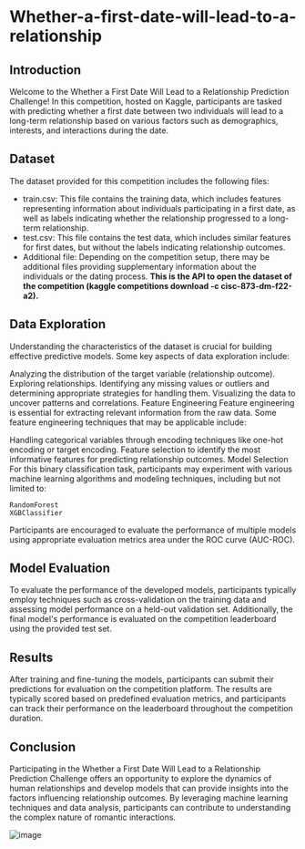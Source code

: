 # Whether-a-first-date-will-lead-to-a-relationship
## Introduction
Welcome to the Whether a First Date Will Lead to a Relationship Prediction Challenge! In this competition, hosted on Kaggle, participants are tasked with predicting whether a first date between two individuals will lead to a long-term relationship based on various factors such as demographics, interests, and interactions during the date.

## Dataset
The dataset provided for this competition includes the following files:

* train.csv: This file contains the training data, which includes features representing information about individuals participating in a first date, as well as labels indicating whether the relationship progressed to a long-term relationship.
* test.csv: This file contains the test data, which includes similar features for first dates, but without the labels indicating relationship outcomes.
* Additional file: Depending on the competition setup, there may be additional files providing supplementary information about the individuals or the dating process.
**This is the API to open the dataset of the competition (kaggle competitions download -c cisc-873-dm-f22-a2).** 

## Data Exploration
Understanding the characteristics of the dataset is crucial for building effective predictive models. Some key aspects of data exploration include:

Analyzing the distribution of the target variable (relationship outcome).
Exploring relationships.
Identifying any missing values or outliers and determining appropriate strategies for handling them.
Visualizing the data to uncover patterns and correlations.
Feature Engineering
Feature engineering is essential for extracting relevant information from the raw data. Some feature engineering techniques that may be applicable include:

Handling categorical variables through encoding techniques like one-hot encoding or target encoding.
Feature selection to identify the most informative features for predicting relationship outcomes.
Model Selection
For this binary classification task, participants may experiment with various machine learning algorithms and modeling techniques, including but not limited to:
```
RandomForest
XGBClassifier
```
Participants are encouraged to evaluate the performance of multiple models using appropriate evaluation metrics area under the ROC curve (AUC-ROC).

## Model Evaluation
To evaluate the performance of the developed models, participants typically employ techniques such as cross-validation on the training data and assessing model performance on a held-out validation set. Additionally, the final model's performance is evaluated on the competition leaderboard using the provided test set.

## Results
After training and fine-tuning the models, participants can submit their predictions for evaluation on the competition platform. The results are typically scored based on predefined evaluation metrics, and participants can track their performance on the leaderboard throughout the competition duration.

## Conclusion
Participating in the Whether a First Date Will Lead to a Relationship Prediction Challenge offers an opportunity to explore the dynamics of human relationships and develop models that can provide insights into the factors influencing relationship outcomes. By leveraging machine learning techniques and data analysis, participants can contribute to understanding the complex nature of romantic interactions.

![image](https://github.com/AyaAHabiba/Whether-a-first-date-will-lead-to-a-relationship/assets/100422522/3182ab88-1cc4-45f8-8f95-0fb4e019c849)
